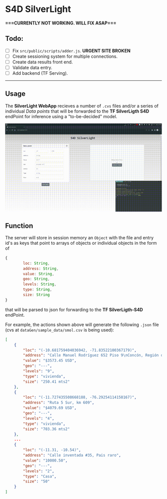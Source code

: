 # S4D SilverLight

**===CURRENTLY NOT WORKING. WILL FIX ASAP===**
## Todo:
- [ ] Fix `src/public/scripts/adder.js`. **URGENT SITE BROKEN**
- [ ] Create sessioning system for multiple connections.
- [ ] Create data results front end.
- [ ] Validate data entry.
- [ ] Add backend (TF Serving).

---

## Usage

The **SilverLight WebApp** recieves a number of `.cvs` files and/or a series of individual *Data points* that will be forwarded to the **TF SilverLigth S4D** endPoint for inference using a "to-be-decided" model.

![](assets/img/usage.gif)

## Function

The server will store in session memory an `Object` with the file and entry id's as keys that point to arrays of objects or individual objects in the form of 

```js
{
        loc: String,
        address: String,
        value: String,
        geo: String,
        levels: String,
        type: String,
        size: String
}
```
that will be parsed to json for forwarding to the **TF SilverLigth-S4D** endPoint. 

For example, the actions shown above will generate the following `.json` file (cvs at `dataGen/sample_data/smol.csv` is being used):

```json
[
    {
        "loc": "(-10.681759404036942, -71.83522100367179)",
        "address": "Calle Manuel Rodríguez 652 Piso 9\nConcón, Región de Valparaíso",
        "value": "$3573.45 USD",
        "geo": "---",
        "levels": "9",
        "type": "vivienda",
        "size": "250.41 mts2"
    },
    {
        "loc": "(-11.727435508668188, -76.29254114158167)",
        "address": "Ruta 5 Sur, km 609",
        "value": "$4079.69 USD",
        "geo": "---",
        "levels": "4",
        "type": "vivienda",
        "size": "703.36 mts2"
    },
    ...
    {
        "loc": "(-11.31, -10.54)",
        "address": "Calle inventada #35, Pais raro",
        "value": "10000.50",
        "geo": "---",
        "levels": "2",
        "type": "Casa",
        "size": "50"
    }
]
```


